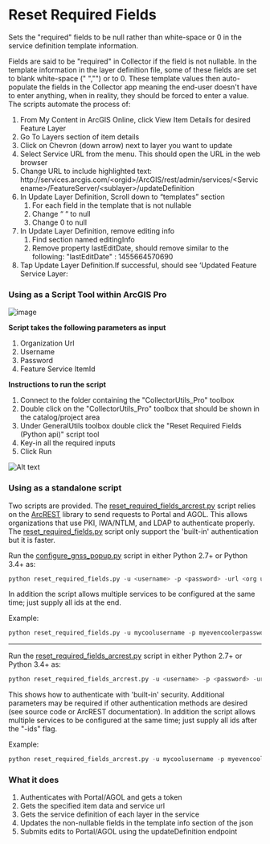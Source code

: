 # Reset Required Fields
Sets the "required" fields to be null rather than white-space or 0 in the service definition template information.

Fields are said to be "required" in Collector if the field is not nullable. In the template information in the layer definition file, some of these fields are set to blank white-space (" ","") or to 0. These template values then auto-populate the fields in the Collector app meaning the end-user doesn't have to enter anything, when in reality, they should be forced to enter a value. The scripts automate the process of:

1. From My Content in ArcGIS Online, click View Item Details for desired Feature Layer
2. Go To Layers section of item details
3. Click on Chevron (down arrow) next to layer you want to update
4. Select Service URL from the menu. This should open the URL in the web browser
5. Change URL to include highlighted text: http\://services.arcgis.com/\<orgid\>/ArcGIS/rest/admin/services/\<Servicename\>/FeatureServer/\<sublayer\>/updateDefinition
6. In Update Layer Definition, Scroll down to “templates” section
    1. For each field in the template that is not nullable
    2. Change “ “ to null
    3. Change 0 to null
7. In Update Layer Definition, remove editing info
    1. Find section named editingInfo
    2. Remove property lastEditDate, should remove similar to the following: "lastEditDate" : 1455664570690
8. Tap Update Layer Definition.If successful, should see ‘Updated Feature Service Layer:

### Using as a Script Tool within ArcGIS Pro

![image](https://user-images.githubusercontent.com/26557666/38632020-4d8b5f12-3d70-11e8-8b6a-2ad4c18fd7f9.png)


**Script takes the following parameters as input**
1. Organization Url
2. Username 
3. Password
4. Feature Service ItemId

**Instructions to run the script**
1. Connect to the folder containing the "CollectorUtils_Pro" toolbox
2. Double click on the "CollectorUtils_Pro" toolbox that should be shown in the catalog/project area
3. Under GeneralUtils toolbox double click the "Reset Required Fields (Python api)" script tool
4. Key-in all the required inputs    
5. Click Run

![Alt text](/images/ResetRequiredFields_interface.JPG "Interface")

### Using as a standalone script
Two scripts are provided. The [reset_required_fields_arcrest.py](reset_required_fields_arcrest.py) script relies on the [ArcREST](https://github.com/Esri/ArcREST) library to send requests to Portal and AGOL. This allows organizations that use PKI, IWA/NTLM, and LDAP to authenticate properly. The [reset_required_fields.py](reset_required.py) script only support the 'built-in' authentication but it is faster.

Run the [configure_gnss_popup.py](reset_required_fields.py) script in either Python 2.7+ or Python 3.4+ as:
```python
python reset_required_fields.py -u <username> -p <password> -url <org url> <id1> <id2> ... <idn>
```

In addition the script allows multiple services to be configured at the same time; just supply all ids at the end.

Example:
```python
python reset_required_fields.py -u mycoolusername -p myevencoolerpassword -url "https://myorg.maps.arcgis.com" "y933se6f51af4a89bac06808da5e7ed0"
```

----

Run the [reset_required_fields_arcrest.py](reset_required_fields_arcrest.py) script in either Python 2.7+ or Python 3.4+ as:
```python
python reset_required_fields_arcrest.py -u <username> -p <password> -url <org url> -ids <id1> <id2> ...<idn>
```

This shows how to authenticate with 'built-in' security. Additional parameters may be required if other authentication methods are desired (see source code or ArcREST documentation). In addition the script allows multiple services to be configured at the same time; just supply all ids after the "-ids" flag.

Example:
```python
python reset_required_fields_arcrest.py -u mycoolusername -p myevencoolerpassword -url "https://myorg.maps.arcgis.com" -v -e -ids "t933fe6f51af4a89bac06808da5e7ed3"
```

### What it does
1. Authenticates with Portal/AGOL and gets a token
2. Gets the specified item data and service url
3. Gets the service definition of each layer in the service
4. Updates the non-nullable fields in the template info section of the json
5. Submits edits to Portal/AGOL using the updateDefinition endpoint
